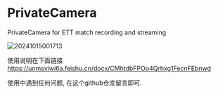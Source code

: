 # PrivateCamera
PrivateCamera for ETT match recording and streaming

![20241015001713](https://github.com/user-attachments/assets/e03787ee-28e7-4fc0-aee4-07487bf31532)


使用说明在下面链接
https://unmsviwi6a.feishu.cn/docx/CMhtdbFPOo4Qrhxg1FecnFEbnwd

使用中遇到任何问题, 在这个github仓库留言即可.
